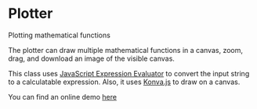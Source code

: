 # Plotter
Plotting mathematical functions

The plotter can draw multiple mathematical functions in a canvas, zoom, drag, and download an image of the visible canvas.

This class uses [JavaScript Expression Evaluator](https://github.com/silentmatt/expr-eval) to convert the input string to a calculatable expression.
Also, it uses [Konva.js](https://konvajs.github.io/) to draw on a canvas. 

You can find an online demo [here](https://webily.io/plotter)

